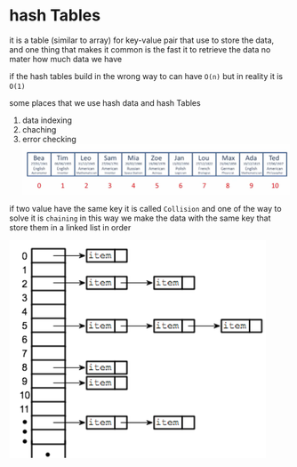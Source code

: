 # hash Tables 

it is a table (similar to  array) for key-value pair that use to store the data, and one thing that makes it common is the fast it to retrieve the data no mater how much data we have 

if the hash tables build in the wrong way to can have `O(n)` but in reality it is `O(1)`

some places that we use hash data and hash Tables 
1. data indexing
2. chaching
3. error checking 
 ![img](../assets/hash.png)

if two value have the same key it is called `Collision` and one of the way to solve it is `chaining` in this way we make the data with the same key that store them in a linked list in order
 
 ![img](../assets/coliision.png)

